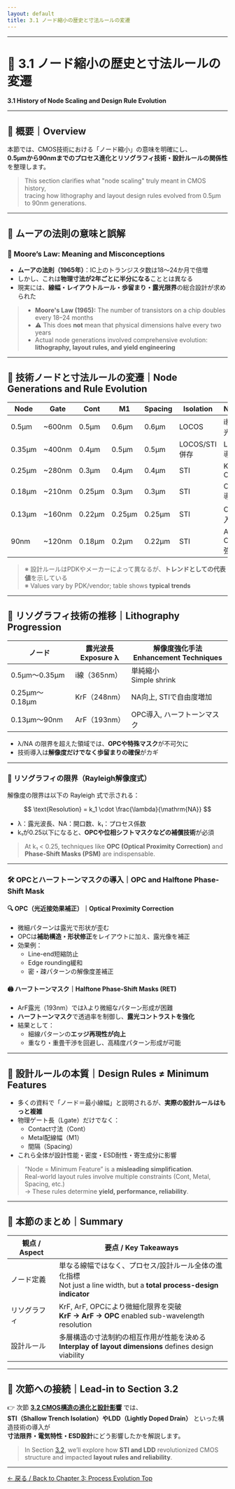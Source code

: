 ```yaml
---
layout: default
title: 3.1 ノード縮小の歴史と寸法ルールの変遷
---
```


---

# 🧮 3.1 ノード縮小の歴史と寸法ルールの変遷  
**3.1 History of Node Scaling and Design Rule Evolution**

---

## 🧭 概要｜Overview

本節では、CMOS技術における「ノード縮小」の意味を明確にし、  
**0.5µmから90nmまでのプロセス進化とリソグラフィ技術・設計ルールの関係性**を整理します。

> This section clarifies what "node scaling" truly meant in CMOS history,  
> tracing how lithography and layout design rules evolved from 0.5µm to 90nm generations.

---

## 📌 ムーアの法則の意味と誤解  
### 📘 Moore’s Law: Meaning and Misconceptions

- **ムーアの法則（1965年）**：IC上のトランジスタ数は18〜24か月で倍増  
- しかし、これは**物理寸法が2年ごとに半分になる**こととは異なる  
- 現実には、**線幅・レイアウトルール・歩留まり・露光限界**の総合設計が求められた  

> - **Moore's Law (1965):** The number of transistors on a chip doubles every 18–24 months  
> - ⚠️ This does **not** mean that physical dimensions halve every two years  
> - Actual node generations involved comprehensive evolution: **lithography, layout rules, and yield engineering**

---

## 📏 技術ノードと寸法ルールの変遷｜Node Generations and Rule Evolution

| Node | Gate | Cont | M1 | Spacing | Isolation | Notes |
|------|------|------|----|---------|-----------|-------|
| 0.5µm | ~600nm | 0.5µm | 0.6µm | 0.6µm | LOCOS | i線露光 |
| 0.35µm | ~400nm | 0.4µm | 0.5µm | 0.5µm | LOCOS/STI併存 | LDD導入 |
| 0.25µm | ~280nm | 0.3µm | 0.4µm | 0.4µm | STI | KrF, CMP |
| 0.18µm | ~210nm | 0.25µm | 0.3µm | 0.3µm | STI | OPC導入 |
| 0.13µm | ~160nm | 0.22µm | 0.25µm | 0.25µm | STI | Cu導入 |
| 90nm | ~120nm | 0.18µm | 0.2µm | 0.22µm | STI | ArF, OPC強化 |

> ※ 設計ルールはPDKやメーカーによって異なるが、**トレンドとしての代表値**を示している  
> ※ Values vary by PDK/vendor; table shows **typical trends**

---

## 🔬 リソグラフィ技術の推移｜Lithography Progression

| ノード | 露光波長<br>Exposure λ | 解像度強化手法<br>Enhancement Techniques |
|--------|-------------------------|--------------------------------------------|
| 0.5µm〜0.35µm | i線（365nm）          | 単純縮小<br>Simple shrink                  |
| 0.25µm〜0.18µm | KrF（248nm）          | NA向上, STIで自由度増加                    |
| 0.13µm〜90nm   | ArF（193nm）          | OPC導入, ハーフトーンマスク               |

- λ/NA の限界を超えた領域では、**OPCや特殊マスク**が不可欠に  
- 技術導入は**解像度だけでなく歩留まりの確保**がカギ  

---

### 🔧 リソグラフィの限界（Rayleigh解像度式）

解像度の限界は以下の Rayleigh 式で示される：

$$
\text{Resolution} = k_1 \cdot \frac{\lambda}{\mathrm{NA}}
$$

- λ：露光波長、NA：開口数、k₁：プロセス係数  
- k₁が0.25以下になると、**OPCや位相シフトマスクなどの補償技術**が必須

> At k₁ < 0.25, techniques like **OPC (Optical Proximity Correction)** and **Phase-Shift Masks (PSM)** are indispensable.

---

### 🛠 OPCとハーフトーンマスクの導入｜OPC and Halftone Phase-Shift Mask

#### 🔍 OPC（光近接効果補正）｜Optical Proximity Correction  
- 微細パターンは露光で形状が歪む  
- OPCは**補助構造・形状修正**をレイアウトに加え、露光像を補正  
- 効果例：  
  - Line-end短縮防止  
  - Edge rounding緩和  
  - 密・疎パターンの解像度差補正

#### 🖨️ ハーフトーンマスク｜Halftone Phase-Shift Masks (RET)

- ArF露光（193nm）ではλより微細なパターン形成が困難  
- **ハーフトーンマスク**で透過率を制御し、**露光コントラストを強化**  
- 結果として：
  - 細線パターンの**エッジ再現性が向上**  
  - 重なり・重畳干渉を回避し、高精度パターン形成が可能

---

## 📐 設計ルールの本質｜Design Rules ≠ Minimum Features

- 多くの資料で「ノード＝最小線幅」と説明されるが、**実際の設計ルールはもっと複雑**  
- 物理ゲート長（Lgate）だけでなく：  
  - Contact寸法（Cont）  
  - Metal配線幅（M1）  
  - 間隔（Spacing）  
- これら全体が設計性能・密度・ESD耐性・寄生成分に影響  

> “Node = Minimum Feature” is a **misleading simplification**.  
> Real-world layout rules involve multiple constraints (Cont, Metal, Spacing, etc.)  
> → These rules determine **yield, performance, reliability**.

---

## 🧠 本節のまとめ｜Summary

| 観点 / Aspect | 要点 / Key Takeaways |
|---------------|-----------------------|
| ノード定義     | 単なる線幅ではなく、プロセス/設計ルール全体の進化指標<br>Not just a line width, but a **total process-design indicator** |
| リソグラフィ   | KrF, ArF, OPCにより微細化限界を突破<br>**KrF → ArF → OPC** enabled sub-wavelength resolution |
| 設計ルール     | 多層構造の寸法制約の相互作用が性能を決める<br>**Interplay of layout dimensions** defines design viability |

---

## 📘 次節への接続｜Lead-in to Section 3.2

👉 次節 [**3.2 CMOS構造の進化と設計影響**](./3.2_cmos_structure_shift.md) では、  
**STI（Shallow Trench Isolation）やLDD（Lightly Doped Drain）** といった構造技術の導入が  
**寸法限界・電気特性・ESD設計**にどう影響したかを解説します。

> In Section [3.2](./3.2_cmos_structure_shift.md), we’ll explore how **STI and LDD** revolutionized CMOS structure and impacted **layout rules and reliability**.

---

[← 戻る / Back to Chapter 3: Process Evolution Top](./README.md)

